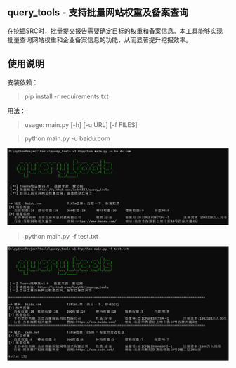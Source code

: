 ## query_tools - 支持批量网站权重及备案查询
  在挖掘SRC时，批量提交报告需要确定目标的权重和备案信息。本工具能够实现批量查询网站权重和企业备案信息的功能，从而显著提升挖掘效率。

## 使用说明
安装依赖：

> pip install -r requirements.txt

用法：

> usage: main.py [-h] [-u URL] [-f FILES]

> python main.py -u baidu.com

![图片alt](https://github.com/lodyh513/query_tools/blob/main/img/1.png)
> python main.py -f test.txt

![图片alt](https://github.com/lodyh513/query_tools/blob/main/img/2.png)
